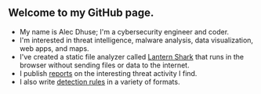 ## Welcome to my GitHub page.

- My name is Alec Dhuse; I'm a cybersecurity engineer and coder.
- I'm interested in threat intelligence, malware analysis, data visualization, web apps, and maps.
- I've created a static file analyzer called [Lantern Shark](https://github.com/alecdhuse/Lantern-Shark) that runs in the browser without sending files or data to the internet.
- I publish [reports](https://github.com/alecdhuse/Publications) on the interesting threat activity I find.
- I also write [detection rules](https://github.com/alecdhuse/Created-Detection-Rules) in a variety of formats.



<!--
**alecdhuse/alecdhuse** is a ✨ _special_ ✨ repository because its `README.md` (this file) appears on your GitHub profile.

Here are some ideas to get you started:

- 🔭 I’m currently working on ...
- 🌱 I’m currently learning ...
- 👯 I’m looking to collaborate on ...
- 🤔 I’m looking for help with ...
- 💬 Ask me about ...
- 📫 How to reach me: ...
- 😄 Pronouns: ...
- ⚡ Fun fact: ...
-->
